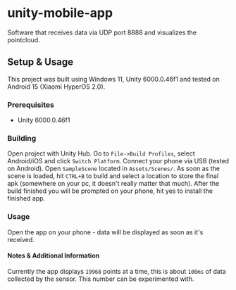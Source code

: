 # unity-mobile-app
Software that receives data via UDP port 8888 and visualizes the pointcloud.

## Setup & Usage
This project was built using Windows 11, Unity 6000.0.46f1 and tested on Android 15 (Xiaomi HyperOS 2.0).

### Prerequisites
- Unity 6000.0.46f1

### Building
Open project with Unity Hub. Go to `File->Build Profiles`, select Android/iOS and click `Switch Platform`. Connect your phone via USB (tested on Android). Open `SampleScene` located in `Assets/Scenes/`. As soon as the scene is loaded, hit `CTRL+B` to build and select a location to store the final apk (somewhere on your pc, it doesn't really matter that much). After the build finished you will be prompted on your phone, hit yes to install the finished app.

### Usage
Open the app on your phone - data will be displayed as soon as it's received.


#### Notes & Additional Information
Currently the app displays `19968` points at a time, this is about `100ms` of data collected by the sensor. This number can be experimented with.
